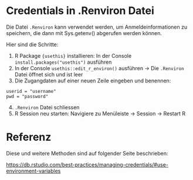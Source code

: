 # Credentials in .Renviron Datei

Die Datei `.Renviron` kann verwendet werden, um Anmeldeinformationen zu speichern, die dann mit Sys.getenv() abgerufen werden können.  

Hier sind die Schritte:

1. R Package `{usethis}` installieren: In der Console `install.packages("usethis")` ausführen
2. In der Console `usethis::edit_r_environ()` ausführen -> Die `.Renviron` Datei öffnet sich und ist leer
3. Die Zugangdaten auf einer neuen Zeile eingeben und benennen:

```
userid = "username"
pwd = "password"
```

4. `.Renviron` Datei schliessen 
5. R Session neu starten: Navigiere zu Menüleiste -> Session -> Restart R

# Referenz

Diese und weitere Methoden sind auf folgender Seite beschrieben: 

https://db.rstudio.com/best-practices/managing-credentials/#use-environment-variables

